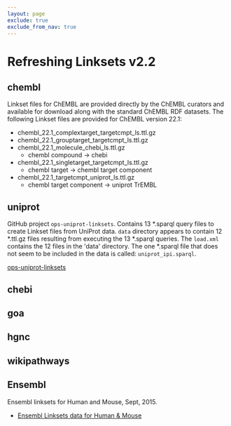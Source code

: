 ```yaml
---
layout: page
exclude: true
exclude_from_nav: true
---
```


# Refreshing Linksets v2.2

## chembl

Linkset files for ChEMBL are provided directly by the ChEMBL curators and available for download
along with the standard ChEMBL RDF datasets.  The following Linkset files are provided for
ChEMBL version 22.1:

- chembl_22.1_complextarget_targetcmpt_ls.ttl.gz
- chembl_22.1_grouptarget_targetcmpt_ls.ttl.gz
- chembl_22.1_molecule_chebi_ls.ttl.gz
    - chembl compound -> chebi
- chembl_22.1_singletarget_targetcmpt_ls.ttl.gz
    - chembl target -> chembl target component
- chembl_22.1_targetcmpt_uniprot_ls.ttl.gz
    - chembl target component -> uniprot TrEMBL


## uniprot

GitHub project `ops-uniprot-linksets`.  Contains 13 *.sparql query files to create Linkset files
from UniProt data.  `data` directory appears to contain 12 *.ttl.gz files resulting from
executing the 13 *.sparql queries.  The `load.xml` contains the 12 files in the 'data'
directory.  The one *.sparql file that does not seem to be included in the data is called: `uniprot_ipi.sparql`.

[ops-uniprot-linksets](https://github.com/openphacts/ops-uniprot-linksets)

## chebi

## goa

## hgnc

## wikipathways

## Ensembl

Ensembl linksets for Human and Mouse, Sept, 2015.

- [Ensembl Linksets data for Human & Mouse](http://bridgedb.org/data/linksets/)
